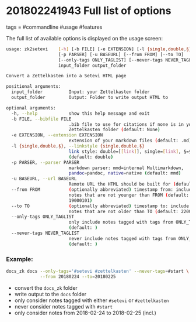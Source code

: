 # 201802241943 Full list of options
tags = #commandline #usage #features

The full list of available options is displayed on the usage screen:

```bash
usage: zk2setevi    [-h] [-b FILE] [-e EXTENSION] [-l {single,double,§}]
                    [-p PARSER] [-u BASEURL] [--from FROM] [--to TO]
                    [--only-tags ONLY_TAGLIST] [--never-tags NEVER_TAGLIST]
                    input_folder output_folder

Convert a Zettelkasten into a Setevi HTML page

positional arguments:
  input_folder          Input: your Zettelkasten folder
  output_folder         Output: Folder to write output HTML to

optional arguments:
  -h, --help            show this help message and exit
  -b FILE, --bibfile FILE
                        .bib file to use for citations if none is in your
                        Zettelkasten folder (default: None)
  -e EXTENSION, --extension EXTENSION
                        extension of your markdown files (default: .md)
  -l {single,double,§}, --linkstyle {single,double,§}
                        link style: double=[[link]], single=[link], §=§link
                        (default: double)
  -p PARSER, --parser PARSER
                        markdown parser: mmd=internal Multimarkdown,
                        pandoc=pandoc, native=native (default: mmd)
  -u BASEURL, --url BASEURL
                        Remote URL the HTML should be built for (default: )
  --from FROM           (optionally abbreviated) timestamp from: include only
                        notes that are not younger than FROM (default:
                        19000101)
  --to TO               (optionally abbreviated) timestamp to: include only
                        notes that are not older than TO (default: 22001231)
  --only-tags ONLY_TAGLIST
                        only include notes tagged with tags from ONLY_TAGLIST
                        (default: )
  --never-tags NEVER_TAGLIST
                        never include notes tagged with tags from ONLY_TAGLIST
                        (default: )
```

### Example:

```bash
docs_zk docs --only-tags='#setevi #zettelkasten' --never-tags=#start \
             --from 20180224 --to=20180225 
```

* convert the `docs_zk` folder
* write output to the `docs` folder
* only consider notes tagged with either `#setevi` or `#zettelkasten`
* never consider notes tagged with `#start`
* only consider notes from 2018-02-24 to 2018-02-25 (incl.)

